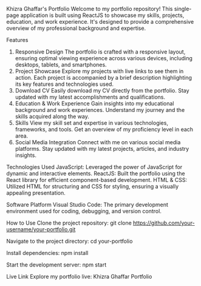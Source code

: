 Khizra Ghaffar's Portfolio
Welcome to my portfolio repository! This single-page application is built using ReactJS to showcase my skills, projects, education, and work experience. It's designed to provide a comprehensive overview of my professional background and expertise.

Features
1. Responsive Design
The portfolio is crafted with a responsive layout, ensuring optimal viewing experience across various devices, including desktops, tablets, and smartphones.
2. Project Showcase
Explore my projects with live links to see them in action. Each project is accompanied by a brief description highlighting its key features and technologies used.
3. Download CV
Easily download my CV directly from the portfolio. Stay updated with my latest accomplishments and qualifications.
4. Education & Work Experience
Gain insights into my educational background and work experiences. Understand my journey and the skills acquired along the way.
5. Skills
View my skill set and expertise in various technologies, frameworks, and tools. Get an overview of my proficiency level in each area.
6. Social Media Integration
Connect with me on various social media platforms. Stay updated with my latest projects, articles, and industry insights.

Technologies Used
JavaScript: Leveraged the power of JavaScript for dynamic and interactive elements.
ReactJS: Built the portfolio using the React library for efficient component-based development.
HTML & CSS: Utilized HTML for structuring and CSS for styling, ensuring a visually appealing presentation.

Software Platform
Visual Studio Code: The primary development environment used for coding, debugging, and version control.

How to Use
Clone the project repository:
git clone https://github.com/your-username/your-portfolio.git

Navigate to the project directory:
cd your-portfolio

Install dependencies:
npm install

Start the development server:
npm start

Live Link
Explore my portfolio live: Khizra Ghaffar Portfolio
